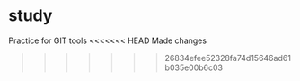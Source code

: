 # study
Practice for GIT tools
<<<<<<< HEAD
Made changes
>>>>>>> 26834efee52328fa74d15646ad61b035e00b6c03
